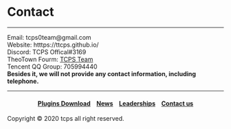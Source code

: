 <style>
h1 {text-align: center;}
h4 {text-align: center;}
h3 {text-align: center;}
p {text-align: center;}
</style>
<style type="text/css">
  #left{
        text-align:left;
  }
  #right{
        text-align:right;
  }
</style>

<h1><div id="left">Contact</div></h1>
<hr>
<div id="left">Email: tcps0team@gmail.com<br>
Website: htttps://ttcps.github.io/<br>
Discord: TCPS Offical#3169<br>
TheoTown Fourm: <a href="/jump/fourm/">TCPS Team</a><br>
Tencent QQ Group: 705994440</div>
<div id="left"><b>Besides it, we will not provide any contact information, including telephone.</b></div>
<hr>
<h4><a href="/plugins/download">Plugins Download</a>&emsp;<a href="/news">News</a>&emsp;<a href="/leaderships">Leaderships</a>&emsp;<a href="/contact">Contact us</a></h4>
Copyright © 2020 tcps all right reserved.
